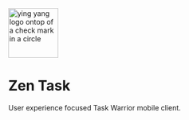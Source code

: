 <img src="https://raw.githubusercontent.com/Open-Proj/zen-task/master/img/icon.png" width="100" height="100" alt="ying yang logo ontop of a check mark in a circle">

# Zen Task
User experience focused Task Warrior mobile client.
